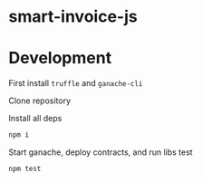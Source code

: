 # smart-invoice-js


# Development
First install `truffle` and `ganache-cli`

Clone repository

Install all deps
```bash
npm i
```

Start ganache, deploy contracts, and run libs test
```bash
npm test
```

